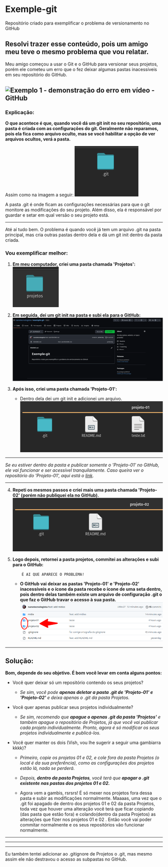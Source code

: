# Exemple-git

Repositório criado para exemplificar o problema de versionamento no GitHub

## Resolvi trazer esse conteúdo, pois um amigo meu teve o mesmo problema que vou relatar.

Meu amigo começou a usar o Git e o GitHub para versionar seus projetos, porém ele cometeu um erro que o fez deixar algumas pastas inacessíveis em seu repositório do GitHub.

![Exemplo 1 - demonstração do erro em vídeo - GitHub](https://raw.githubusercontent.com/nanotecnologista/example-git/master/midia/nanotecnologista_example-git.gif)
---

### Explicação:

**O que acontece é que, quando você dá um git init no seu repositório, uma pasta é criada com as configurações do git. Geralmente não reparamos, pois ela fica como arquivo oculto, mas se você habilitar a opção de ver arquivos ocultos, verá a pasta.**

Assim como na imagem a seguir:
![Exemplo 2 - Pasta .git - GitHub](https://github.com/nanotecnologista/example-git/blob/master/midia/nanotecnologista_example_git.png?raw=true)

A pasta .git é onde ficam as configurações necessárias para que o git monitore as modificações do seu projeto. Além disso, ela é responsável por guardar e setar em qual versão o seu projeto está.

---

Até aí tudo bem. O problema é quando você já tem um arquivo .git na pasta principal, mas cria outras pastas dentro dela e dá um git init dentro da pasta criada.

### Vou exemplificar melhor: 

1. **Em meu computador, criei uma pasta chamada 'Projetos':**
![Demonstração - imagem 1](https://github.com/nanotecnologista/example-git/blob/master/midia/projetos.png?raw=true)

2. **Em seguida, dei um git init na pasta e subi ela para o GitHub:**
![Demonstração - imagem 2](https://github.com/nanotecnologista/example-git/blob/master/midia/nanotecnologista_repositorio_example.png?raw=true)

3. **Após isso, criei uma pasta chamada 'Projeto-01':**
   - Dentro dela dei um git init e adicionei um arquivo.
![Demonstração - imagem 3](https://github.com/nanotecnologista/example-git/blob/master/midia/projeto-01_git.png?raw=true)

---

*Se eu estiver dentro da pasta e publicar somente o 'Projeto-01' no GitHub, ele vai funcionar e ser acessível tranquilamente.
Caso queira ver o repositório do 'Projeto-01', aqui está o [link](https://github.com/nanotecnologista/projeto-01).*

---

4. **Repeti os mesmos passos e criei mais uma pasta chamada 'Projeto-02' (porém não publiquei ela no GitHub).**
![Demonstração - imagem 4](https://github.com/nanotecnologista/example-git/blob/master/midia/projeto-02_git.png?raw=true)




5. **Logo depois, retornei a pasta projetos, commitei as alterações e subi para o GitHub:**

           É AI QUE APARECE O PROBLEMA!

   - **O GitHub vai deixar as pastas 'Projeto-01' e 'Projeto-02' inacessíveis e o ícone da pasta recebe o ícone de uma seta dentro, pois dentro delas também existe um arquivo de configuração .git o que faz o GitHub travar o acesso à sua pasta.**
   ![Demonstração - imagem 5](https://github.com/nanotecnologista/example-git/blob/master/midia/nanotecnologista-example-git%20(1).png?raw=true)

---

## Solução:

**Bom, depende do seu objetivo. É bom você levar em conta alguns pontos:**

- Você quer deixar só um repositório contendo os seus projetos?
   - *Se sim, você pode **apenas deletar a pasta .git de 'Projeto-01' e 'Projeto-02'** e deixa apenas o .git da pasta Projetos.*


- Você quer apenas publicar seus projetos individualmente?
   - *Se sim, recomendo que **apague o apenas .git da pasta 'Projetos'** e também apague o repositório de Projetos, já que você vai publicar cada projeto individualmente. Pronto, agora é só modificar os seus projetos individualmente e publicá-los.* 
 
 
 - Você quer manter os dois (Vish, vou lhe sugerir a seguir uma gambiarra kkkk)? 
    - *Primeiro, copie os projetos 01 e 02, e cole fora da pasta Projetos (o local é da sua preferência), como as configurações dos projetos estão lá, nada se perderá.*
    
    - *Depois, **dentro da pasta Projetos**, você terá que **apagar o .git existente nas pastas dos projetos 01 e 02.***
    
    - Agora vem a gambis, rsrsrs! É só mexer nos projetos fora dessa pasta e subir as modificações normalmente. Maaaas, uma vez que o .git foi apagado de dentro dos projetos 01 e 02 da pasta Projetos, toda vez que houver uma alteração você terá que ficar copiando (das pasta que estão fora) e colando(dentro da pasta Projetos) as alterações que fizer nos projetos 01 e 02 . Então você vai poder commitar normalmente e os seus repositórios vão funcionar normalmente.

---
---
---

Eu também tentei adicionar ao .gitignore de Projetos o .git, mas mesmo assim ele não destravou o acesso as subpastas no GitHub.
